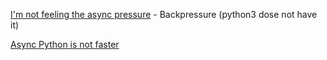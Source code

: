 [I'm not feeling the async pressure](https://lucumr.pocoo.org/2020/1/1/async-pressure/) - Backpressure (python3 dose not have it)

[Async Python is not faster](http://calpaterson.com/async-python-is-not-faster.html)
